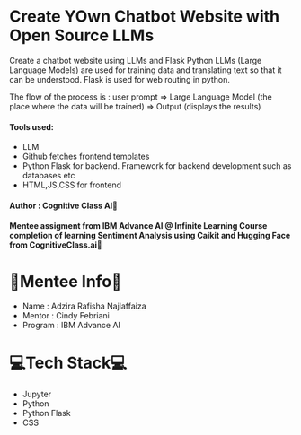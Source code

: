 # Create YOwn Chatbot Website with Open Source LLMs
Create a chatbot website using LLMs and Flask Python LLMs (Large Language Models) are used for training data and translating text so that it can be understood. Flask is used for web routing in python. 

The flow of the process is :
user prompt => Large Language Model (the place where the data will be trained) => Output (displays the results)

#### Tools used:
- LLM 
- Github fetches frontend templates
- Python Flask for backend. Framework for backend development such as databases etc
- HTML,JS,CSS for frontend

#### Author : Cognitive Class AI🤖

#### Mentee assigment from IBM Advance AI @ Infinite Learning Course completion of learning Sentiment Analysis using Caikit and Hugging Face from CognitiveClass.ai🤖


# 🐣Mentee Info🐣
- Name    : Adzira Rafisha Najlaffaiza
- Mentor  : Cindy Febriani
- Program : IBM Advance AI

# 💻Tech Stack💻  
- Jupyter
- Python
- Python Flask
- CSS
